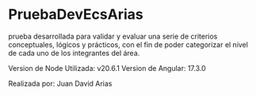 # PruebaDevEcsArias
prueba desarrollada para validar y evaluar una serie de criterios conceptuales, lógicos y prácticos, con el fin de poder categorizar el nivel de cada uno de los integrantes del área.


Version de Node Utilizada: v20.6.1
Version de Angular: 17.3.0


Realizada por: Juan David Arias
